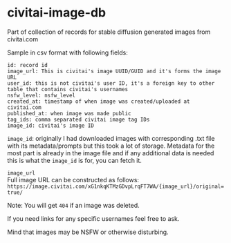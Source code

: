 # civitai-image-db  

Part of collection of records for stable diffusion generated images from civitai.com  

Sample in csv format with following fields:  
```
id: record id  
image_url: This is civitai's image UUID/GUID and it's forms the image URL  
user_id: this is not civitai's user ID, it's a foreign key to other table that contains civitai's usernames
nsfw_level: nsfw_level  
created_at: timestamp of when image was created/uploaded at civitai.com  
published_at: when image was made public  
tag_ids: comma separated civitai image tag IDs  
image_id: civitai's image ID  
```


`image_id`: originally I had downloaded images with corresponding .txt file with its metadata/prompts but this took a lot of storage. Metadata for the most part is already in the image file and if any additional data is needed this is what the `image_id` is for, you can fetch it.  

`image_url`  
Full image URL can be constructed as follows:  
`https://image.civitai.com/xG1nkqKTMzGDvpLrqFT7WA/{image_url}/original=true/`  


Note: You will get `404` if an image was deleted.  
  
If you need links for any specific usernames feel free to ask.  

Mind that images may be NSFW or otherwise disturbing.   
